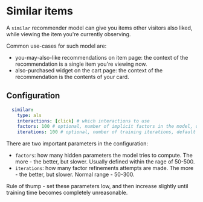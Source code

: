 # Similar items

A `similar` recommender model can give you items other visitors also liked, while viewing the item you're currently observing. 

Common use-cases for such model are:
* you-may-also-like recommendations on item page: the context of the recommendation is a single item you're viewing now.
* also-purchased widget on the cart page: the context of the recommendation is the contents of your card.

## Configuration

```yaml
  similar:
    type: als
    interactions: [click] # which interactions to use
    factors: 100 # optional, number of implicit factors in the model, default 100
    iterations: 100 # optional, number of training iterations, default 100
```

There are two important parameters in the configuration:
* `factors`: how many hidden parameters the model tries to compute. The more - the better, but slower. Usually defined within the rage of 50-500.
* `iterations`: how many factor refinements attempts are made. The more - the better, but slower. Normal range - 50-300.

Rule of thump - set these parameters low, and then increase slightly until training time becomes completely unreasonable.